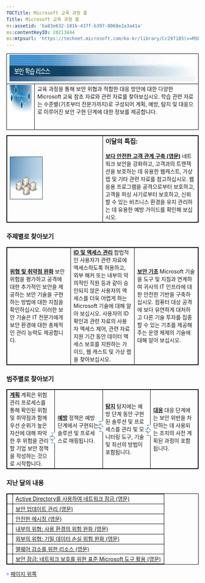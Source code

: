 ```yaml
---
TOCTitle: Microsoft 교육 과정 홈
Title: Microsoft 교육 과정 홈
ms:assetid: 'ba83e632-101b-437f-b397-8068e2a3a41a'
ms:contentKeyID: 20213444
ms:mtpsurl: 'https://technet.microsoft.com/ko-kr/library/Cc297185(v=MSDN.10)'
---
```


<contentinclude identifier="mt778949" locale="ko-kr"></contentinclude><hideeyebrow></hideeyebrow>
<table border="0" cellpadding="0" cellspacing="0" width="100%">
<tbody>
<tr>
<td style="border:1px solid black;" align="left" colspan="2" valign="top">
<img src="images/cc297185.hero-top(ko-kr).jpg" width="630" height="70" />
</td>
</tr>
<tr>
<td style="border:1px solid black;" align="left" valign="top">
<img src="images/cc297185.lp-hero-left(ko-kr).jpg" width="236" height="110" />
</td>
<td style="border:1px solid black;" align="left" style="background-image: url(cc297185.lp-hero-right.jpg); background-repeat: no-repeat; background-position: top left;" valign="top">
교육 과정을 통해 보안 위협과 적합한 대응 방안에 대한 다양한 Microsoft 교육 참조 자료와 관련 자료를 찾아보십시오. 학습 관련 자료는 수준별(기초부터 전문가까지)로 구성되어 계획, 예방, 탐지 및 대응으로 이루어진 보안 구현 단계에 대한 정보를 제공합니다.
</td>
</tr>
</tbody>
</table>
 

 
<table style="border:1px solid black;">
<colgroup>
<col width="50%" />
<col width="50%" />
</colgroup>
<tbody>
<tr class="odd">
<td style="border:1px solid black;"><img src="images/cc297185.learning_path_home(ko-kr).jpg" alt="Featured This Month" /></td>
<td style="border:1px solid black;"><h3 id="이달의-특집" style="margin-left: 0px; margin-top: 0px; important!">이달의 특집:</h3>
<strong><a href="http://www.microsoft.com/technet/security/learning/connectingcustomer/all/default.mspx">보다 안전한 고객 관계 구축 (영문)</a></strong>
네트워크 보안을 강화하고, 고객과의 트랜잭션을 보호하는 데 유용한 웹캐스트, 가상 랩 및 기타 관련 자료를 참고하십시오. 웹 응용 프로그램을 공격으로부터 보호하고, 고객을 피싱 사기로부터 보호하고, 신뢰할 수 있는 비즈니스 환경을 유지 관리하는 데 유용한 예방 가이드를 확인해 보십시오.</td>
</tr>
</tbody>
</table>
 

### 주제별로 찾아보기

 
<table style="border:1px solid black;">
<colgroup>
<col width="33%" />
<col width="33%" />
<col width="33%" />
</colgroup>
<tbody>
<tr class="odd">
<td style="border:1px solid black;"><a href="https://technet.microsoft.com/ko-kr/cc895218.aspx"><strong>위협 및 취약점 완화</strong></a>
보안 위험을 평가하고 공격에 대한 추가적인 보안을 제공하는 보안 기술을 구현하는 방법에 대한 지침을 확인하십시오. 이러한 보안 기술은 IT 전문가에게 보안 환경에 대한 총체적인 관리 능력도 제공합니다.</td>
<td style="border:1px solid black;"><a href="https://technet.microsoft.com/ko-kr/cc895263.aspx"><strong>ID 및 액세스 관리</strong></a>
합법적인 사용자가 관련 자료에 액세스하도록 허용하고, 외부 해커 또는 내부의 악의적인 직원 등과 같이 승인되지 않은 사용자의 액세스를 더욱 어렵게 하는 Microsoft 기술에 대해 알아 보십시오. 사용자의 ID 확인과 관련 자료의 사용자 액세스 제어, 관련 자료 지원 기간 동안 데이터 액세스 보호를 지원하는 가이드, 웹 캐스트 및 가상 랩을 찾아보십시오.</td>
<td style="border:1px solid black;"><a href="https://technet.microsoft.com/ko-kr/cc895262.aspx"><strong>보안 기초</strong></a>
Microsoft 기술을 도구 및 지침과 연계하여 귀사의 IT 인프라에 대한 안전한 기반을 구축하십시오. 컴퓨터 대상 공격에 보다 유연하게 대처하고 다른 기술 투자를 집중할 수 있는 기초를 제공해 주는 운영 체제의 기술에 대해 알아 보십시오.</td>
</tr>
</tbody>
</table>
 

### 범주별로 찾아보기

 
<table style="border:1px solid black;">
<colgroup>
<col width="25%" />
<col width="25%" />
<col width="25%" />
<col width="25%" />
</colgroup>
<tbody>
<tr class="odd">
<td style="border:1px solid black;"><a href="https://technet.microsoft.com/ko-kr/cc563931.aspx"><strong>계획</strong></a>
계획은 위험 관리 프로세스를 통해 확인된 위험 및 취약점과 함께 우선 순위가 높은 자산에 대해 파악한 후 위험을 관리할 기업 보안 정책을 작성하는 것으로 시작합니다.</td>
<td style="border:1px solid black;"><div style="margin: 50px 0px 0px -21px; position: absolute;">
<img src="images/cc297185.seclrnarrow(ko-kr).gif" />
</div>
<a href="https://technet.microsoft.com/ko-kr/cc563932.aspx"><strong>예방</strong></a>
정책은 예방 단계에서 구현되는 솔루션 및 프로세스로 매핑됩니다.</td>
<td style="border:1px solid black;"><div style="margin: 50px 0px 0px -21px; position: absolute;">
<img src="images/cc297185.seclrnarrow(ko-kr).gif" />
</div>
<a href="https://technet.microsoft.com/ko-kr/cc563933.aspx"><strong>탐지</strong></a>
탐지에는 예방 단계 동안 구현된 솔루션 및 프로세스를 관리 및 모니터링 도구, 기술 및 최선의 방법이 포함됩니다.</td>
<td style="border:1px solid black;"><div style="margin: 50px 0px 0px -21px; position: absolute;">
<img src="images/cc297185.seclrnarrow(ko-kr).gif" />
</div>
<a href="https://technet.microsoft.com/ko-kr/cc835723.aspx"><strong>대응</strong></a>
대응 단계에는 보안 위반을 차단하는 데 사용되는 조치의 사전 계획된 과정이 포함됩니다.</td>
</tr>
</tbody>
</table>
 

### 지난 달의 내용

 
<table style="border:1px solid black;">
<tbody>
<tr class="odd">
<td style="border:1px solid black;"></td>
<td style="border:1px solid black;"><a href="http://www.microsoft.com/technet/security/learning/activedirectory/all/default.mspx">Active Directory를 사용하여 네트워크 잠금 (영문)</a><br />
</td>
</tr>
<tr class="even">
<td style="border:1px solid black;"></td>
<td style="border:1px solid black;"><a href="http://www.microsoft.com/technet/security/learning/patchmanagement/all/default.mspx">보안 업데이트 관리 (영문)</a><br />
</td>
</tr>
<tr class="odd">
<td style="border:1px solid black;"></td>
<td style="border:1px solid black;"><a href="http://www.microsoft.com/technet/security/learning/secmess/all/default.mspx">안전한 메시징 (영문)</a><br />
</td>
</tr>
<tr class="even">
<td style="border:1px solid black;"></td>
<td style="border:1px solid black;"><a href="http://www.microsoft.com/technet/security/learning/internal/all/default.mspx">내부의 위협: 사용 환경의 위험 완화 (영문)</a><br />
</td>
</tr>
<tr class="odd">
<td style="border:1px solid black;"></td>
<td style="border:1px solid black;"><a href="http://www.microsoft.com/technet/security/learning/external/all/default.mspx">외부의 위협: 기밀 데이터 손실 위험 완화 (영문)</a><br />
</td>
</tr>
<tr class="even">
<td style="border:1px solid black;"></td>
<td style="border:1px solid black;"><a href="http://www.microsoft.com/technet/security/learning/malware/all/default.mspx">맬웨어 감소를 위한 리소스 (영문)</a><br />
</td>
</tr>
<tr class="odd">
<td style="border:1px solid black;"></td>
<td style="border:1px solid black;"><a href="http://www.microsoft.com/technet/security/learning/securitylockdown/all/default.mspx">보안 잠금: 네트워크 보호를 위한 표준 Microsoft 도구 활용 (영문)</a><br />
</td>
</tr>
</tbody>
</table>
 

[<img src="images/cc297185.arrow_px_up(ko-kr,TechNet.10).gif" alt="페이지 위쪽" width="7" height="9" />](#top) [페이지 위쪽](#top)
